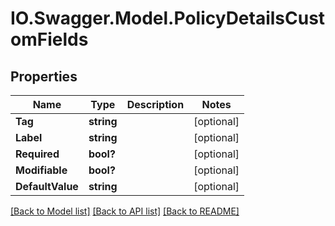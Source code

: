 # IO.Swagger.Model.PolicyDetailsCustomFields
## Properties

Name | Type | Description | Notes
------------ | ------------- | ------------- | -------------
**Tag** | **string** |  | [optional] 
**Label** | **string** |  | [optional] 
**Required** | **bool?** |  | [optional] 
**Modifiable** | **bool?** |  | [optional] 
**DefaultValue** | **string** |  | [optional] 

[[Back to Model list]](../README.md#documentation-for-models) [[Back to API list]](../README.md#documentation-for-api-endpoints) [[Back to README]](../README.md)

